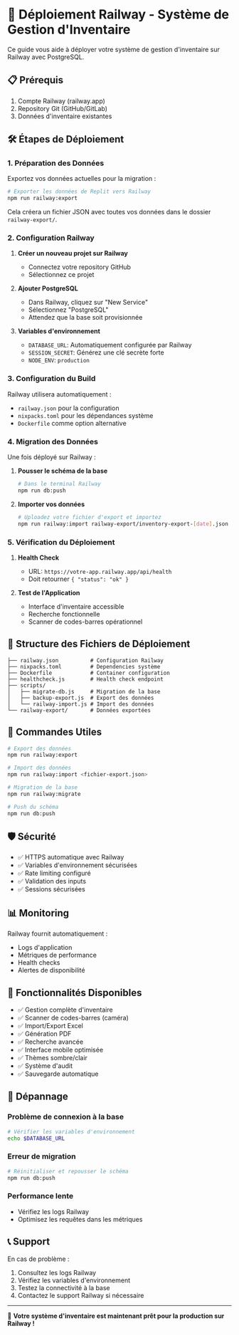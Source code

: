 # 🚀 Déploiement Railway - Système de Gestion d'Inventaire

Ce guide vous aide à déployer votre système de gestion d'inventaire sur Railway avec PostgreSQL.

## 📋 Prérequis

1. Compte Railway (railway.app)
2. Repository Git (GitHub/GitLab)
3. Données d'inventaire existantes

## 🛠️ Étapes de Déploiement

### 1. Préparation des Données

Exportez vos données actuelles pour la migration :

```bash
# Exporter les données de Replit vers Railway
npm run railway:export
```

Cela créera un fichier JSON avec toutes vos données dans le dossier `railway-export/`.

### 2. Configuration Railway

1. **Créer un nouveau projet sur Railway**
   - Connectez votre repository GitHub
   - Sélectionnez ce projet

2. **Ajouter PostgreSQL**
   - Dans Railway, cliquez sur "New Service"
   - Sélectionnez "PostgreSQL"
   - Attendez que la base soit provisionnée

3. **Variables d'environnement**
   - `DATABASE_URL`: Automatiquement configurée par Railway
   - `SESSION_SECRET`: Générez une clé secrète forte
   - `NODE_ENV`: `production`

### 3. Configuration du Build

Railway utilisera automatiquement :
- `railway.json` pour la configuration
- `nixpacks.toml` pour les dépendances système
- `Dockerfile` comme option alternative

### 4. Migration des Données

Une fois déployé sur Railway :

1. **Pousser le schéma de la base**
   ```bash
   # Dans le terminal Railway
   npm run db:push
   ```

2. **Importer vos données**
   ```bash
   # Uploadez votre fichier d'export et importez
   npm run railway:import railway-export/inventory-export-[date].json
   ```

### 5. Vérification du Déploiement

1. **Health Check**
   - URL: `https://votre-app.railway.app/api/health`
   - Doit retourner `{ "status": "ok" }`

2. **Test de l'Application**
   - Interface d'inventaire accessible
   - Recherche fonctionnelle
   - Scanner de codes-barres opérationnel

## 📁 Structure des Fichiers de Déploiement

```
├── railway.json          # Configuration Railway
├── nixpacks.toml         # Dependencies système
├── Dockerfile            # Container configuration
├── healthcheck.js        # Health check endpoint
├── scripts/
│   ├── migrate-db.js     # Migration de la base
│   ├── backup-export.js  # Export des données
│   └── railway-import.js # Import des données
└── railway-export/       # Données exportées
```

## 🔧 Commandes Utiles

```bash
# Export des données
npm run railway:export

# Import des données
npm run railway:import <fichier-export.json>

# Migration de la base
npm run railway:migrate

# Push du schéma
npm run db:push
```

## 🛡️ Sécurité

- ✅ HTTPS automatique avec Railway
- ✅ Variables d'environnement sécurisées
- ✅ Rate limiting configuré
- ✅ Validation des inputs
- ✅ Sessions sécurisées

## 📊 Monitoring

Railway fournit automatiquement :
- Logs d'application
- Métriques de performance
- Health checks
- Alertes de disponibilité

## 🎯 Fonctionnalités Disponibles

- ✅ Gestion complète d'inventaire
- ✅ Scanner de codes-barres (caméra)
- ✅ Import/Export Excel
- ✅ Génération PDF
- ✅ Recherche avancée
- ✅ Interface mobile optimisée
- ✅ Thèmes sombre/clair
- ✅ Système d'audit
- ✅ Sauvegarde automatique

## 🚨 Dépannage

### Problème de connexion à la base
```bash
# Vérifier les variables d'environnement
echo $DATABASE_URL
```

### Erreur de migration
```bash
# Réinitialiser et repousser le schéma
npm run db:push
```

### Performance lente
- Vérifiez les logs Railway
- Optimisez les requêtes dans les métriques

## 📞 Support

En cas de problème :
1. Consultez les logs Railway
2. Vérifiez les variables d'environnement
3. Testez la connectivité à la base
4. Contactez le support Railway si nécessaire

---

🎉 **Votre système d'inventaire est maintenant prêt pour la production sur Railway !**